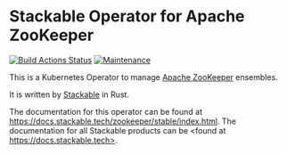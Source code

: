 # Stackable Operator for Apache ZooKeeper

[![Build Actions Status](https://ci.stackable.tech/job/zookeeper%2doperator%2dit%2dnightly/badge/icon?subject=Integration%20Tests)](https://ci.stackable.tech/job/zookeeper%2doperator%2dit%2dnightly)
[![Maintenance](https://img.shields.io/badge/Maintained%3F-yes-green.svg)](https://github.com/stackabletech/zookeeper-operator/graphs/commit-activity)

This is a Kubernetes Operator to manage [Apache ZooKeeper](https://zookeeper.apache.org/) ensembles.

It is written by [Stackable](https://www.stackable.de) in Rust.

The documentation for this operator can be found at <https://docs.stackable.tech/zookeeper/stable/index.html>.
The documentation for all Stackable products can be <found at https://docs.stackable.tech>.
